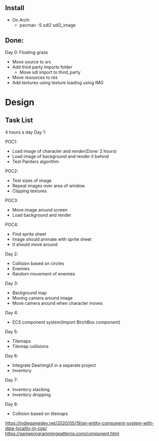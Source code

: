 ## Install
- On Arch:
  - pacman -S sdl2 sdl2_image

## Done:

Day 0: Floating grass
  - Move source to src
  - Add third party imports folder
    - Move sdl import to third_party
  - Move resources to res
  - Add textures using texture loading using IMG

# Design

## Task List
4 hours a day
Day 1:

POC1:
- Load image of character and render(Done: 2
  hours)
- Load image of background and render it behind
- Test Painters algorithm

POC2:
- Test sizes of image
- Repeat images over area of window
- Clipping textures

POC3:
- Move image around screen
- Load background and render

POC4:
- Find sprite sheet
- Image should animate with sprite sheet
- It should move around

Day 2:
- Collision based on circles
- Enemies
- Random movement of enemies

Day 3:
- Background map
- Moving camera around image
- Move camera around when character moves

Day 4:
- ECS component system(Import BirchBox component)

Day 5:
- Tilemaps
- Tilemap collisions

Day 6:
- Integrate DearImgUI in a separate project  
- Inventory

Day 7:
- Inventory stacking
- Inventory dropping

Day 8:
- Collision based on tilemaps

https://indiegamedev.net/2020/05/19/an-entity-component-system-with-data-locality-in-cpp/
https://gameprogrammingpatterns.com/component.html
